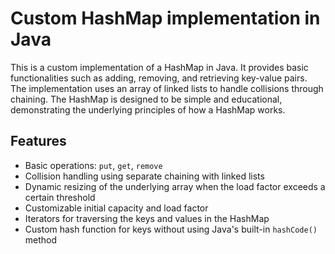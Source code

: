 # Custom HashMap implementation in Java

This is a custom implementation of a HashMap in Java. It provides basic functionalities such as adding, removing, and retrieving key-value pairs. The implementation uses an array of linked lists to handle collisions through chaining.
The HashMap is designed to be simple and educational, demonstrating the underlying principles of how a HashMap works.
## Features

- Basic operations: `put`, `get`, `remove`
- Collision handling using separate chaining with linked lists
- Dynamic resizing of the underlying array when the load factor exceeds a certain threshold
- Customizable initial capacity and load factor
- Iterators for traversing the keys and values in the HashMap
- Custom hash function for keys without using Java's built-in `hashCode()` method